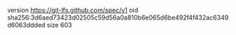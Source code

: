 version https://git-lfs.github.com/spec/v1
oid sha256:3d6aed73423d02505c59d56a0a810b6e065d6be492f4f432ac6349d6063ddded
size 603
